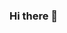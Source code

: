 ### Hi there 👋

<!--
**tavaughn/tavaughn** is a ✨ _special_ ✨ repository because its `README.md` (this file) appears on your GitHub profile.

Here are some ideas to get you started:

- 🔭 I’m currently working on getting a Bachelor's degree in Aerospace Engineering.
- 🌱 I’m currently learning how to use Github.
- 👯 I’m looking to collaborate on a programming session.
- 🤔 I’m looking for help with how to use Mathematica and C programming.
- 💬 Ask me about Rubik's cubes and Kakuro.
- 📫 How to reach me: AerE 361 @ 11AM Tuesdays and Thursdays
- 😄 Pronouns: She/Her
- ⚡ Fun fact: I am 5 ft even!
-->
